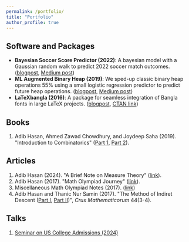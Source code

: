 ```yaml
---
permalink: /portfolio/
title: "Portfolio"
author_profile: true
---
```


## Software and Packages
* **Bayesian Soccer Score Predictor (2022)**: A bayesian model with a Gaussian random walk to predict 2022 soccer match outcomes. ([blogpost](/blog/bayesian-soccer-score/), [Medium post](https://medium.com/@notadib/i-looked-into-16-million-futures-and-saw-argentina-win-against-australia-in-11-million-of-them-c336574ae574))
* **ML Augmented Binary Heap (2019)**: We sped-up classic binary heap operations 55% using a small logistic regression predictor to predict future heap operations. ([blogpost](/blog/ml-augmented-heap/), [Medium post](https://medium.com/@thankful_rose_ferret_864/how-we-sped-up-the-binary-heap-with-machine-learning-e10b3204e4e6))
* **LaTeXbangla (2016)**: A package for seamless integration of Bangla fonts in large LaTeX projects. ([blogpost](/blog/latexbangla/), [CTAN link](https://ctan.org/pkg/latexbangla?lang=en))

## Books
1. Adib Hasan, Ahmed Zawad Chowdhury, and Joydeep Saha (2019). "Introduction to Combinatorics" ([Part 1](https://www.rokomari.com/book/180324/combinatorics-hatekhori-1st-part), [Part 2](https://www.rokomari.com/book/180324/combinatorics-hatekhori-2nd-part)).

## Articles
1. Adib Hasan (2024). "A Brief Note on Measure Theory" ([link](/files/measure_theory.pdf)).
2. Adib Hasan (2017). "Math Olympiad Journey" ([link](/files/adib_olympiad_prep.pdf)).
3. Miscellaneous Math Olympiad Notes (2017). ([link](https://drive.google.com/drive/u/0/folders/0B8NfhxOmm_tpbW1zOENuWElCTWM?resourcekey=0-kBAQEb3zwQKxsanI3DT3Ug))
4. Adib Hasan and Thanic Nur Samin (2017). "The Method of Indiret Descent ([Part I](https://cms.math.ca/wp-content/uploads/crux-pdfs/CRUXv44n3.pdf), [Part II](https://cms.math.ca/wp-content/uploads/crux-pdfs/CRUXv44n4.pdf))", *Crux Mathematicorum* 44(3-4).

## Talks
1. [Seminar on US College Admissions (2024)](/us-seminar-2024)

